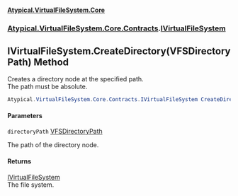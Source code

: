 #### [Atypical.VirtualFileSystem.Core](VirtualFileSystem.md 'VirtualFileSystem')
### [Atypical.VirtualFileSystem.Core.Contracts](VirtualFileSystem.md#Atypical.VirtualFileSystem.Core.Contracts 'Atypical.VirtualFileSystem.Core.Contracts').[IVirtualFileSystem](IVirtualFileSystem.md 'Atypical.VirtualFileSystem.Core.Contracts.IVirtualFileSystem')

## IVirtualFileSystem.CreateDirectory(VFSDirectoryPath) Method

Creates a directory node at the specified path.  
The path must be absolute.

```csharp
Atypical.VirtualFileSystem.Core.Contracts.IVirtualFileSystem CreateDirectory(Atypical.VirtualFileSystem.Core.VFSDirectoryPath directoryPath);
```
#### Parameters

<a name='Atypical.VirtualFileSystem.Core.Contracts.IVirtualFileSystem.CreateDirectory(Atypical.VirtualFileSystem.Core.VFSDirectoryPath).directoryPath'></a>

`directoryPath` [VFSDirectoryPath](VFSDirectoryPath.md 'Atypical.VirtualFileSystem.Core.VFSDirectoryPath')

The path of the directory node.

#### Returns
[IVirtualFileSystem](IVirtualFileSystem.md 'Atypical.VirtualFileSystem.Core.Contracts.IVirtualFileSystem')  
The file system.